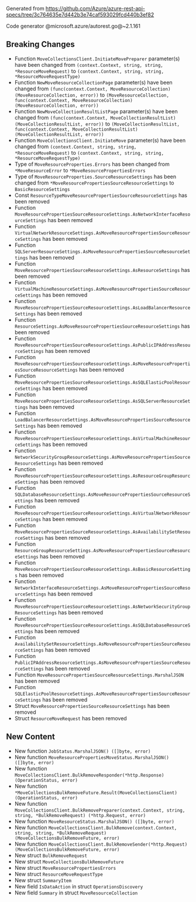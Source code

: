 Generated from https://github.com/Azure/azure-rest-api-specs/tree/3c764635e7d442b3e74caf593029fcd440b3ef82

Code generator @microsoft.azure/autorest.go@~2.1.161

## Breaking Changes

- Function `MoveCollectionsClient.InitiateMovePreparer` parameter(s) have been changed from `(context.Context, string, string, *ResourceMoveRequest)` to `(context.Context, string, string, *ResourceMoveRequestType)`
- Function `NewMoveResourceCollectionPage` parameter(s) have been changed from `(func(context.Context, MoveResourceCollection) (MoveResourceCollection, error))` to `(MoveResourceCollection, func(context.Context, MoveResourceCollection) (MoveResourceCollection, error))`
- Function `NewMoveCollectionResultListPage` parameter(s) have been changed from `(func(context.Context, MoveCollectionResultList) (MoveCollectionResultList, error))` to `(MoveCollectionResultList, func(context.Context, MoveCollectionResultList) (MoveCollectionResultList, error))`
- Function `MoveCollectionsClient.InitiateMove` parameter(s) have been changed from `(context.Context, string, string, *ResourceMoveRequest)` to `(context.Context, string, string, *ResourceMoveRequestType)`
- Type of `MoveResourceProperties.Errors` has been changed from `*MoveResourceError` to `*MoveResourcePropertiesErrors`
- Type of `MoveResourceProperties.SourceResourceSettings` has been changed from `*MoveResourcePropertiesSourceResourceSettings` to `BasicResourceSettings`
- Const `ResourceTypeMoveResourcePropertiesSourceResourceSettings` has been removed
- Function `MoveResourcePropertiesSourceResourceSettings.AsNetworkInterfaceResourceSettings` has been removed
- Function `VirtualNetworkResourceSettings.AsMoveResourcePropertiesSourceResourceSettings` has been removed
- Function `SQLServerResourceSettings.AsMoveResourcePropertiesSourceResourceSettings` has been removed
- Function `MoveResourcePropertiesSourceResourceSettings.AsResourceSettings` has been removed
- Function `VirtualMachineResourceSettings.AsMoveResourcePropertiesSourceResourceSettings` has been removed
- Function `MoveResourcePropertiesSourceResourceSettings.AsLoadBalancerResourceSettings` has been removed
- Function `ResourceSettings.AsMoveResourcePropertiesSourceResourceSettings` has been removed
- Function `MoveResourcePropertiesSourceResourceSettings.AsPublicIPAddressResourceSettings` has been removed
- Function `MoveResourcePropertiesSourceResourceSettings.AsMoveResourcePropertiesSourceResourceSettings` has been removed
- Function `MoveResourcePropertiesSourceResourceSettings.AsSQLElasticPoolResourceSettings` has been removed
- Function `MoveResourcePropertiesSourceResourceSettings.AsSQLServerResourceSettings` has been removed
- Function `LoadBalancerResourceSettings.AsMoveResourcePropertiesSourceResourceSettings` has been removed
- Function `MoveResourcePropertiesSourceResourceSettings.AsVirtualMachineResourceSettings` has been removed
- Function `NetworkSecurityGroupResourceSettings.AsMoveResourcePropertiesSourceResourceSettings` has been removed
- Function `MoveResourcePropertiesSourceResourceSettings.AsResourceGroupResourceSettings` has been removed
- Function `SQLDatabaseResourceSettings.AsMoveResourcePropertiesSourceResourceSettings` has been removed
- Function `MoveResourcePropertiesSourceResourceSettings.AsVirtualNetworkResourceSettings` has been removed
- Function `MoveResourcePropertiesSourceResourceSettings.AsAvailabilitySetResourceSettings` has been removed
- Function `ResourceGroupResourceSettings.AsMoveResourcePropertiesSourceResourceSettings` has been removed
- Function `MoveResourcePropertiesSourceResourceSettings.AsBasicResourceSettings` has been removed
- Function `NetworkInterfaceResourceSettings.AsMoveResourcePropertiesSourceResourceSettings` has been removed
- Function `MoveResourcePropertiesSourceResourceSettings.AsNetworkSecurityGroupResourceSettings` has been removed
- Function `MoveResourcePropertiesSourceResourceSettings.AsSQLDatabaseResourceSettings` has been removed
- Function `AvailabilitySetResourceSettings.AsMoveResourcePropertiesSourceResourceSettings` has been removed
- Function `PublicIPAddressResourceSettings.AsMoveResourcePropertiesSourceResourceSettings` has been removed
- Function `MoveResourcePropertiesSourceResourceSettings.MarshalJSON` has been removed
- Function `SQLElasticPoolResourceSettings.AsMoveResourcePropertiesSourceResourceSettings` has been removed
- Struct `MoveResourcePropertiesSourceResourceSettings` has been removed
- Struct `ResourceMoveRequest` has been removed

## New Content

- New function `JobStatus.MarshalJSON() ([]byte, error)`
- New function `MoveResourcePropertiesMoveStatus.MarshalJSON() ([]byte, error)`
- New function `MoveCollectionsClient.BulkRemoveResponder(*http.Response) (OperationStatus, error)`
- New function `*MoveCollectionsBulkRemoveFuture.Result(MoveCollectionsClient) (OperationStatus, error)`
- New function `MoveCollectionsClient.BulkRemovePreparer(context.Context, string, string, *BulkRemoveRequest) (*http.Request, error)`
- New function `MoveResourceStatus.MarshalJSON() ([]byte, error)`
- New function `MoveCollectionsClient.BulkRemove(context.Context, string, string, *BulkRemoveRequest) (MoveCollectionsBulkRemoveFuture, error)`
- New function `MoveCollectionsClient.BulkRemoveSender(*http.Request) (MoveCollectionsBulkRemoveFuture, error)`
- New struct `BulkRemoveRequest`
- New struct `MoveCollectionsBulkRemoveFuture`
- New struct `MoveResourcePropertiesErrors`
- New struct `ResourceMoveRequestType`
- New struct `SummaryItem`
- New field `IsDataAction` in struct `OperationsDiscovery`
- New field `Summary` in struct `MoveResourceCollection`
